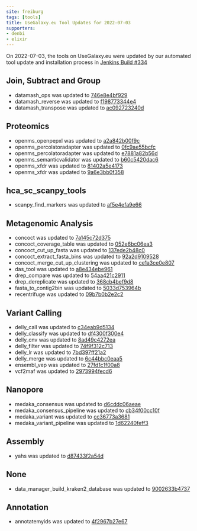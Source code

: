 ```yaml
---
site: freiburg
tags: [tools]
title: UseGalaxy.eu Tool Updates for 2022-07-03
supporters:
- denbi
- elixir
---
```


On 2022-07-03, the tools on UseGalaxy.eu were updated by our automated tool update and installation process in [Jenkins Build #334](https://build.galaxyproject.eu/job/usegalaxy-eu/job/install-tools/#334/)


## Join, Subtract and Group

- datamash_ops was updated to [746e8e4bf929](https://toolshed.g2.bx.psu.edu/view/iuc/datamash_ops/746e8e4bf929)
- datamash_reverse was updated to [f198773344e4](https://toolshed.g2.bx.psu.edu/view/iuc/datamash_reverse/f198773344e4)
- datamash_transpose was updated to [ac092723240d](https://toolshed.g2.bx.psu.edu/view/iuc/datamash_transpose/ac092723240d)

## Proteomics

- openms_openpepxl was updated to [a2a842b00f9c](https://toolshed.g2.bx.psu.edu/view/galaxyp/openms_openpepxl/a2a842b00f9c)
- openms_percolatoradapter was updated to [0fc9ae55bcfc](https://toolshed.g2.bx.psu.edu/view/galaxyp/openms_percolatoradapter/0fc9ae55bcfc)
- openms_percolatoradapter was updated to [e7881a82b56d](https://toolshed.g2.bx.psu.edu/view/galaxyp/openms_percolatoradapter/e7881a82b56d)
- openms_semanticvalidator was updated to [b60c5420dac6](https://toolshed.g2.bx.psu.edu/view/galaxyp/openms_semanticvalidator/b60c5420dac6)
- openms_xfdr was updated to [81402a5e4173](https://toolshed.g2.bx.psu.edu/view/galaxyp/openms_xfdr/81402a5e4173)
- openms_xfdr was updated to [9a6e3bb0f358](https://toolshed.g2.bx.psu.edu/view/galaxyp/openms_xfdr/9a6e3bb0f358)

## hca_sc_scanpy_tools

- scanpy_find_markers was updated to [af5e4efa9e66](https://toolshed.g2.bx.psu.edu/view/ebi-gxa/scanpy_find_markers/af5e4efa9e66)

## Metagenomic Analysis

- concoct was updated to [7a145c72d375](https://toolshed.g2.bx.psu.edu/view/iuc/concoct/7a145c72d375)
- concoct_coverage_table was updated to [052e6bc06ea3](https://toolshed.g2.bx.psu.edu/view/iuc/concoct_coverage_table/052e6bc06ea3)
- concoct_cut_up_fasta was updated to [137ede2b48c0](https://toolshed.g2.bx.psu.edu/view/iuc/concoct_cut_up_fasta/137ede2b48c0)
- concoct_extract_fasta_bins was updated to [92a2d9109528](https://toolshed.g2.bx.psu.edu/view/iuc/concoct_extract_fasta_bins/92a2d9109528)
- concoct_merge_cut_up_clustering was updated to [ce1a3ce0e807](https://toolshed.g2.bx.psu.edu/view/iuc/concoct_merge_cut_up_clustering/ce1a3ce0e807)
- das_tool was updated to [a8e434ebe961](https://toolshed.g2.bx.psu.edu/view/iuc/das_tool/a8e434ebe961)
- drep_compare was updated to [54aa421c2911](https://toolshed.g2.bx.psu.edu/view/iuc/drep_compare/54aa421c2911)
- drep_dereplicate was updated to [368cb4bef9d8](https://toolshed.g2.bx.psu.edu/view/iuc/drep_dereplicate/368cb4bef9d8)
- fasta_to_contig2bin was updated to [5033d753964b](https://toolshed.g2.bx.psu.edu/view/iuc/fasta_to_contig2bin/5033d753964b)
- recentrifuge was updated to [09b7b0b2e2c2](https://toolshed.g2.bx.psu.edu/view/iuc/recentrifuge/09b7b0b2e2c2)

## Variant Calling

- delly_call was updated to [c34eab9d5134](https://toolshed.g2.bx.psu.edu/view/iuc/delly_call/c34eab9d5134)
- delly_classify was updated to [df4300f300e4](https://toolshed.g2.bx.psu.edu/view/iuc/delly_classify/df4300f300e4)
- delly_cnv was updated to [8ad49c4272ea](https://toolshed.g2.bx.psu.edu/view/iuc/delly_cnv/8ad49c4272ea)
- delly_filter was updated to [74f9f312c713](https://toolshed.g2.bx.psu.edu/view/iuc/delly_filter/74f9f312c713)
- delly_lr was updated to [7bd397ff21a2](https://toolshed.g2.bx.psu.edu/view/iuc/delly_lr/7bd397ff21a2)
- delly_merge was updated to [6c44bbc0eaa5](https://toolshed.g2.bx.psu.edu/view/iuc/delly_merge/6c44bbc0eaa5)
- ensembl_vep was updated to [27fd1c1f00a8](https://toolshed.g2.bx.psu.edu/view/iuc/ensembl_vep/27fd1c1f00a8)
- vcf2maf was updated to [2973994fecd6](https://toolshed.g2.bx.psu.edu/view/iuc/vcf2maf/2973994fecd6)

## Nanopore

- medaka_consensus was updated to [d6cddc06aeae](https://toolshed.g2.bx.psu.edu/view/iuc/medaka_consensus/d6cddc06aeae)
- medaka_consensus_pipeline was updated to [cb34f00cc10f](https://toolshed.g2.bx.psu.edu/view/iuc/medaka_consensus_pipeline/cb34f00cc10f)
- medaka_variant was updated to [cc36773a3681](https://toolshed.g2.bx.psu.edu/view/iuc/medaka_variant/cc36773a3681)
- medaka_variant_pipeline was updated to [1d62240feff3](https://toolshed.g2.bx.psu.edu/view/iuc/medaka_variant_pipeline/1d62240feff3)

## Assembly

- yahs was updated to [d87433f2a54d](https://toolshed.g2.bx.psu.edu/view/iuc/yahs/d87433f2a54d)

## None

- data_manager_build_kraken2_database was updated to [9002633b4737](https://toolshed.g2.bx.psu.edu/view/iuc/data_manager_build_kraken2_database/9002633b4737)

## Annotation

- annotatemyids was updated to [4f2967b27e67](https://toolshed.g2.bx.psu.edu/view/iuc/annotatemyids/4f2967b27e67)

